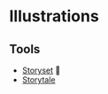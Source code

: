 # Illustrations

## Tools

- [Storyset](https://storyset.com) 🌟
- [Storytale](https://storytale.io)
